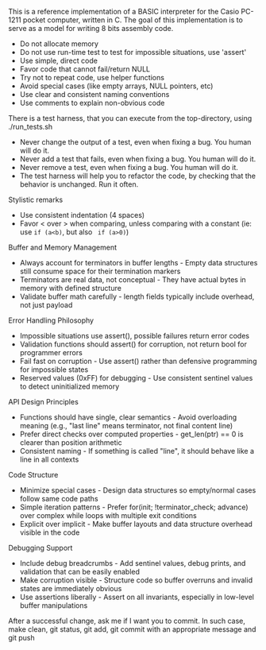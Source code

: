 This is a reference implementation of a BASIC interpreter for the Casio PC-1211 pocket computer, written in C.
The goal of this implementation is to serve as a model for writing 8 bits assembly code.
* Do not allocate memory
* Do not use run-time test to test for impossible situations, use 'assert'
* Use simple, direct code
* Favor code that cannot fail/return NULL
* Try not to repeat code, use helper functions
* Avoid special cases (like empty arrays, NULL pointers, etc)
* Use clear and consistent naming conventions
* Use comments to explain non-obvious code

There is a test harness, that you can execute from the top-directory, using ./run_tests.sh
* Never change the output of a test, even when fixing a bug. You human will do it.
* Never add a test that fails, even when fixing a bug. You human will do it.
* Never remove a test, even when fixing a bug. You human will do it.
* The test harness will help you to refactor the code, by checking that the behavior is unchanged. Run it often.

Stylistic remarks
* Use consistent indentation (4 spaces)
* Favor < over > when comparing, unless comparing with a constant (ie: use ``if (a<b)``, but also `` if (a>0)``)

Buffer and Memory Management
* Always account for terminators in buffer lengths - Empty data structures still consume space for their termination markers
* Terminators are real data, not conceptual - They have actual bytes in memory with defined structure
* Validate buffer math carefully - length fields typically include overhead, not just payload

Error Handling Philosophy
* Impossible situations use assert(), possible failures return error codes
* Validation functions should assert() for corruption, not return bool for programmer errors
* Fail fast on corruption - Use assert() rather than defensive programming for impossible states
* Reserved values (0xFF) for debugging - Use consistent sentinel values to detect uninitialized memory

API Design Principles
* Functions should have single, clear semantics - Avoid overloading meaning (e.g., "last line" means terminator, not final content line)
* Prefer direct checks over computed properties - get_len(ptr) == 0 is clearer than position arithmetic
* Consistent naming - If something is called "line", it should behave like a line in all contexts

Code Structure
* Minimize special cases - Design data structures so empty/normal cases follow same code paths
* Simple iteration patterns - Prefer for(init; !terminator_check; advance) over complex while loops with multiple exit conditions
* Explicit over implicit - Make buffer layouts and data structure overhead visible in the code

Debugging Support
* Include debug breadcrumbs - Add sentinel values, debug prints, and validation that can be easily enabled
* Make corruption visible - Structure code so buffer overruns and invalid states are immediately obvious
* Use assertions liberally - Assert on all invariants, especially in low-level buffer manipulations


After a successful change, ask me if I want you to commit. In such case, make clean, git status, git add, git commit with an appropriate message and git push
